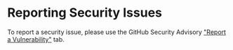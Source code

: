 # Reporting Security Issues

To report a security issue, please use the GitHub Security Advisory ["Report a Vulnerability"](https://github.com/larshp/abapOpenChecks/security/advisories/new) tab.
